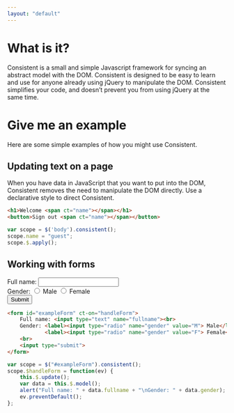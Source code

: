 ```yaml
---
layout: "default"
---
```


What is it?
===========

Consistent is a small and simple Javascript framework for syncing an abstract model with the DOM. Consistent is designed to be easy to learn and use for anyone already using jQuery to manipulate the DOM. Consistent simplifies your code, and doesn’t prevent you from using jQuery at the same time.



Give me an example
==================

Here are some simple examples of how you might use Consistent.

Updating text on a page
-----------------------

When you have data in JavaScript that you want to put into the DOM, Consistent removes the need to manipulate the DOM directly. Use a declarative style to direct Consistent.

```html
<h1>Welcome <span ct="name"></span></h1>
<button>Sign out <span ct="name"></span></button>
```

```javascript
var scope = $('body').consistent();
scope.name = "guest";
scope.$.apply();
```

Working with forms
------------------

<form id="exampleForm" ct-on="handleForm">
    Full name: <input type="text" name="fullname"><br>
    Gender: <label><input type="radio" name="gender" value="M"> Male</label>
            <label><input type="radio" name="gender" value="F"> Female</label>
    <br>
    <input type="submit">
</form>
<script>
var scope = $("#exampleForm").consistent();
scope.$handleForm = function(ev) {
    this.$.update();
    var data = this.$.model();
    alert("Full name: " + data.fullname + "\nGender: " + data.gender);
    ev.preventDefault();
};
</script>

```html
<form id="exampleForm" ct-on="handleForm">
    Full name: <input type="text" name="fullname"><br>
    Gender: <label><input type="radio" name="gender" value="M"> Male</label>
            <label><input type="radio" name="gender" value="F"> Female</label>
    <br>
    <input type="submit">
</form>
```

```javascript
var scope = $("#exampleForm").consistent();
scope.$handleForm = function(ev) {
    this.$.update();
    var data = this.$.model();
    alert("Full name: " + data.fullname + "\nGender: " + data.gender);
    ev.preventDefault();
};
```
